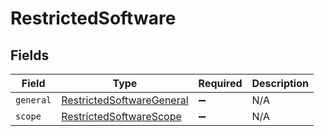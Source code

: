 # RestrictedSoftware


## Fields

| Field                                                                         | Type                                                                          | Required                                                                      | Description                                                                   |
| ----------------------------------------------------------------------------- | ----------------------------------------------------------------------------- | ----------------------------------------------------------------------------- | ----------------------------------------------------------------------------- |
| `general`                                                                     | [RestrictedSoftwareGeneral](../../models/shared/restrictedsoftwaregeneral.md) | :heavy_minus_sign:                                                            | N/A                                                                           |
| `scope`                                                                       | [RestrictedSoftwareScope](../../models/shared/restrictedsoftwarescope.md)     | :heavy_minus_sign:                                                            | N/A                                                                           |
